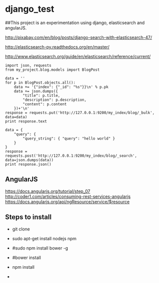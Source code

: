 django_test
===========

##This project is an experimentation using django, elasticsearch and angularJS.



http://pixabay.com/en/blog/posts/django-search-with-elasticsearch-47/

http://elasticsearch-py.readthedocs.org/en/master/

http://www.elasticsearch.org/guide/en/elasticsearch/reference/current/

```
import json, requests
from my_project.blog.models import BlogPost

data = ''
for p in BlogPost.objects.all():
    data += '{"index": {"_id": "%s"}}\n' % p.pk
    data += json.dumps({
        "title": p.title,
        "description": p.description,
        "content": p.content
    })+'\n'
response = requests.put('http://127.0.0.1:9200/my_index/blog/_bulk', data=data)
print response.text
```

```
data = {
    "query": {
        "query_string": { "query": "hello world" }
    }
}
response = requests.post('http://127.0.0.1:9200/my_index/blog/_search', data=json.dumps(data))
print response.json()

```

## AngularJS

https://docs.angularjs.org/tutorial/step_07
http://coder1.com/articles/consuming-rest-services-angularjs
https://docs.angularjs.org/api/ngResource/service/$resource




## Steps to install

- git clone

- sudo apt-get install nodejs npm 

- #sudo npm install bower -g

- #bower install

- npm install

- 


